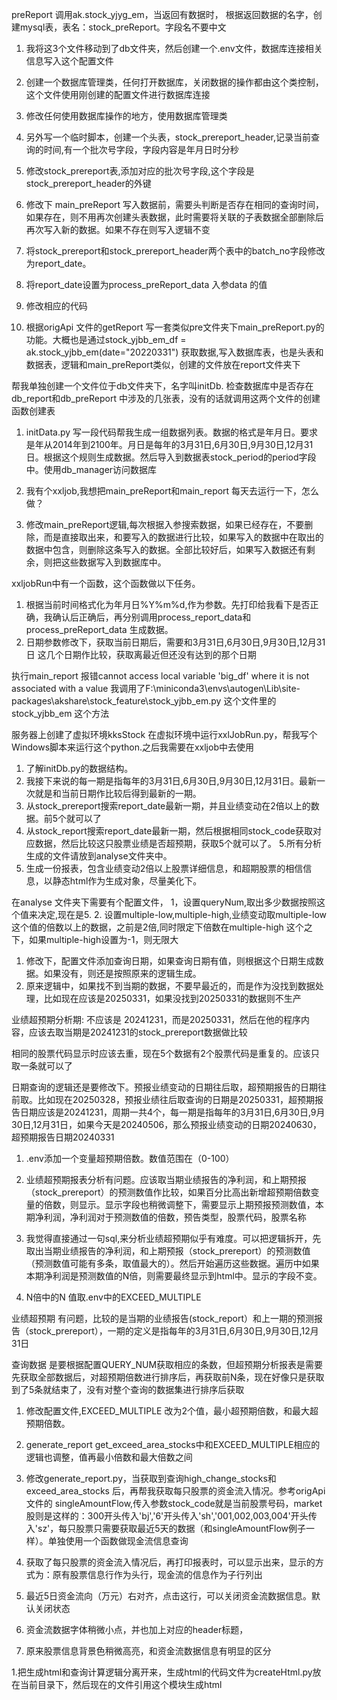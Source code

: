 preReport 调用ak.stock_yjyg_em，当返回有数据时，
根据返回数据的名字，创建mysql表，表名：stock_preReport。字段名不要中文

1. 我将这3个文件移动到了db文件夹，然后创建一个.env文件，数据库连接相关信息写入这个配置文件
2. 创建一个数据库管理类，任何打开数据库，关闭数据的操作都由这个类控制，这个文件使用刚创建的配置文件进行数据库连接
3. 修改任何使用数据库操作的地方，使用数据库管理类

1. 另外写一个临时脚本，创建一个头表，stock_prereport_header,记录当前查询的时间,有一个批次号字段，字段内容是年月日时分秒
2. 修改stock_prereport表,添加对应的批次号字段,这个字段是stock_prereport_header的外键

1. 修改下 main_preReport 写入数据前，需要头判断是否存在相同的查询时间，如果存在，则不用再次创建头表数据，此时需要将关联的子表数据全部删除后再次写入新的数据。如果不存在则写入逻辑不变

1. 将stock_prereport和stock_prereport_header两个表中的batch_no字段修改为report_date。
2. 将report_date设置为process_preReport_data 入参data 的值
3. 修改相应的代码

1. 根据origApi 文件的getReport 写一套类似pre文件夹下main_preReport.py的功能。大概也是通过stock_yjbb_em_df = ak.stock_yjbb_em(date="20220331") 获取数据,写入数据库表，也是头表和数据表，逻辑和main_preReport类似，创建的文件放在report文件夹下
    
    <!-- stock_prereport，stock_prereport_header，stock_report_header，stock_report， -->
帮我单独创建一个文件位于db文件夹下，名字叫initDb. 检查数据库中是否存在db_report和db_preReport 中涉及的几张表，没有的话就调用这两个文件的创建函数创建表

1. initData.py  写一段代码帮我生成一组数据列表。数据的格式是年月日。要求是年从2014年到2100年。月日是每年的3月31日,6月30日,9月30日,12月31日。根据这个规则生成数据。然后导入到数据表stock_period的period字段中。使用db_manager访问数据库

1. 我有个xxljob,我想把main_preReport和main_report 每天去运行一下，怎么做？

1. 修改main_preReport逻辑,每次根据入参搜索数据，如果已经存在，不要删除，而是直接取出来，和要写入的数据进行比较，如果写入的数据中在取出的数据中包含，则删除这条写入的数据。全部比较好后，如果写入数据还有剩余，则把这些数据写入到数据库中。

xxljobRun中有一个函数，这个函数做以下任务。
1. 根据当前时间格式化为年月日%Y%m%d,作为参数。先打印给我看下是否正确，我确认后正确后，再分别调用process_report_data和process_preReport_data 生成数据。
2. 日期参数修改下，获取当前日期后，需要和3月31日,6月30日,9月30日,12月31日 这几个日期作比较，获取离最近但还没有达到的那个日期


执行main_report 报错cannot access local variable 'big_df' where it is not associated with a value
我调用了F:\miniconda3\envs\autogen\Lib\site-packages\akshare\stock_feature\stock_yjbb_em.py 这个文件里的stock_yjbb_em 这个方法

服务器上创建了虚拟环境kksStock 在虚拟环境中运行xxlJobRun.py，帮我写个Windows脚本来运行这个python.之后我需要在xxljob中去使用


1. 了解initDb.py的数据结构。
2. 我接下来说的每一期是指每年的3月31日,6月30日,9月30日,12月31日。最新一次就是和当前日期作比较后得到最新的一期。
3. 从stock_prereport搜索report_date最新一期，并且业绩变动在2倍以上的数据。前5个就可以了
4. 从stock_report搜索report_date最新一期，然后根据相同stock_code获取对应数据，然后比较这只股票业绩是否超预期，获取5个就可以了。
5.所有分析生成的文件请放到analyse文件夹中。
6. 生成一份报表，包含业绩变动2倍以上股票详细信息，和超期股票的相信信息，以静态html作为生成对象，尽量美化下。


在analyse 文件夹下需要有个配置文件，
1，设置queryNum,取出多少数据按照这个值来决定,现在是5.
2. 设置multiple-low,multiple-high,业绩变动取multiple-low这个值的倍数以上的数据，之前是2倍,同时限定下倍数在multiple-high 这个之下，如果multiple-high设置为-1，则无限大


1. 修改下，配置文件添加查询日期，如果查询日期有值，则根据这个日期生成数据。如果没有，则还是按照原来的逻辑生成。
2. 原来逻辑中，如果找不到当期的数据，不要早最近的，而是作为没找到数据处理，比如现在应该是20250331，如果没找到20250331的数据则不生产

业绩超预期分析期: 不应该是 20241231，而是20250331，然后在他的程序内容，应该去取当期是20241231的stock_prereport数据做比较

相同的股票代码显示时应该去重，现在5个数据有2个股票代码是重复的。应该只取一条就可以了


日期查询的逻辑还是要修改下。预报业绩变动的日期往后取，超预期报告的日期往前取。比如现在20250328，预报业绩往后取查询的日期是20250331，超预期报告日期应该是20241231，周期一共4个，每一期是指每年的3月31日,6月30日,9月30日,12月31日，如果今天是20240506，那么预报业绩变动的日期20240630，超预期报告日期20240331

1. .env添加一个变量超预期倍数。数值范围在（0-100）
2. 业绩超预期报表分析有问题。应该取当期业绩报告的净利润，和上期预报（stock_prereport）的预测数值作比较，如果百分比高出新增超预期倍数变量的倍数，则显示。显示字段也稍微调整下，需要显示上期预报预测数值，本期净利润，净利润对于预测数值的倍数，预告类型，股票代码，股票名称

1. 我觉得直接通过一句sql,来分析业绩超预期似乎有难度。可以把逻辑拆开，先取出当期业绩报告的净利润，和上期预报（stock_prereport）的预测数值（预测数值可能有多条，取值最大的）。然后开始遍历这些数据。遍历中如果本期净利润是预测数值的N倍，则需要最终显示到html中。显示的字段不变。
2. N倍中的N 值取.env中的EXCEED_MULTIPLE


业绩超预期 有问题，比较的是当期的业绩报告(stock_report）和上一期的预测报告（stock_prereport），一期的定义是指每年的3月31日,6月30日,9月30日,12月31日

查询数据 是要根据配置QUERY_NUM获取相应的条数，但超预期分析报表是需要先获取全部数据后，对超预期倍数进行排序后，再获取前N条，现在好像只是获取到了5条就结束了，没有对整个查询的数据集进行排序后获取

1. 修改配置文件,EXCEED_MULTIPLE 改为2个值，最小超预期倍数，和最大超预期倍数。
2. generate_report get_exceed_area_stocks中和EXCEED_MULTIPLE相应的逻辑也调整，值再最小倍数和最大倍数之间

1. 修改generate_report.py，当获取到查询high_change_stocks和exceed_area_stocks 后，再帮我获取每只股票的资金流入情况。参考origApi文件的 singleAmountFlow,传入参数stock_code就是当前股票号码，market股则是这样的：300开头传入'bj','6'开头传入'sh','001,002,003,004'开头传入'sz'，每只股票只需要获取最近5天的数据（和singleAmountFlow例子一样）。单独使用一个函数做现金流信息查询

2. 获取了每只股票的资金流入情况后，再打印报表时，可以显示出来，显示的方式为：原有股票信息行作为头行，现金流的信息作为子行列出

1. 最近5日资金流向（万元）右对齐，点击这行，可以关闭资金流数据信息。默认关闭状态
2. 资金流数据字体稍微小点，并也加上对应的header标题， 
3. 原来股票信息背景色稍微高亮，和资金流数据信息有明显的区分

1.把生成html和查询计算逻辑分离开来，生成html的代码文件为createHtml.py放在当前目录下，然后现在的文件引用这个模块生成html